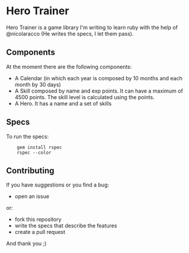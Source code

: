 # Hero Trainer

Hero Trainer is a game library I'm writing to learn ruby with the help of @nicolaracco (He writes the specs, I let them pass).

## Components

At the moment there are the following components:

- A Calendar (in which each year is composed by 10 months and each month by 30 days)
- A Skill composed by name and exp points. It can have a maximum of 4500 points. The skill level is calculated using the points.
- A Hero. It has a name and a set of skills

## Specs

To run the specs:

```
    gem install rspec
    rspec --color
```

## Contributing

If you have suggestions or you find a bug:

- open an issue

or:

- fork this repository
- write the specs that describe the features
- create a pull request

And thank you ;)